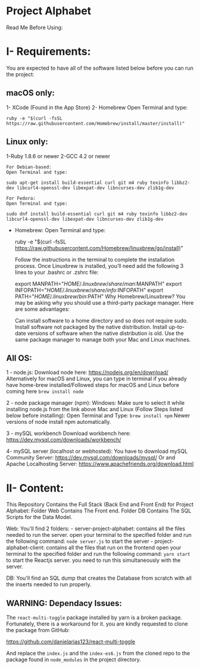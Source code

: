 # Project Alphabet

Read Me Before Using:

I- Requirements:
=================
You are expected to have all of the software listed below before you can run the project:

macOS only:
-------------
1- XCode (Found in the App Store)
2- Homebrew
	Open Terminal and type:

	ruby -e "$(curl -fsSL https://raw.githubusercontent.com/Homebrew/install/master/install)"

Linux only:
-------------
1-Ruby 1.8.6 or newer
2-GCC 4.2 or newer

	For Debian-based:
	Open Terminal and type:

	sudo apt-get install build-essential curl git m4 ruby texinfo libbz2-dev libcurl4-openssl-dev libexpat-dev libncurses-dev zlib1g-dev

	For Fedora:
	Open Terminal and type:

	sudo dnf install build-essential curl git m4 ruby texinfo libbz2-dev libcurl4-openssl-dev libexpat-dev libncurses-dev zlib1g-dev

- Homebrew:
	Open Terminal and type:

	ruby -e "$(curl -fsSL https://raw.githubusercontent.com/Homebrew/linuxbrew/go/install)" 

	Follow the instructions in the terminal to complete the installation process.
	Once Linuxbrew is installed, you’ll need add the following 3 lines to your .bashrc or .zshrc file:

	export MANPATH="$HOME/.linuxbrew/share/man:$MANPATH"
	export INFOPATH="$HOME/.linuxbrew/share/info:$INFOPATH"	export PATH="$HOME/.linuxbrew/bin:$PATH"
	Why Homebrew/Linuxbrew?
	You may be asking why you should use a third-party package manager. Here are some advantages:
	
	Can install software to a home directory and so does not require sudo.
	Install software not packaged by the native distribution.
	Install up-to-date versions of software when the native distribution is old.
	Use the same package manager to manage both your Mac and Linux machines.

All OS:
-------
1 - node.js:
	Download node here:
	https://nodejs.org/en/download/   
	Alternatively for macOS and Linux, you can type in terminal if you already have home-brew installed/Followed steps for macOS 
	and Linux before coming here
	`brew install node`

2 - node package manager (npm):
	Windows: Make sure to select it while installing node.js from the link above
	Mac and Linux (Follow Steps listed below before installing):
	Open Terminal and Type:
	`brew install npm`
	Newer versions of node install npm automatically.
	
3 - mySQL workbench
	Download workbench here:
	https://dev.mysql.com/downloads/workbench/

4- mySQL server (localhost or webhosted):
	You have to download mySQL Community Server:
	https://dev.mysql.com/downloads/mysql/
	Or and Apache Localhosting Server:
	https://www.apachefriends.org/download.html

II- Content:
============
This Repository Contains the Full Stack (Back End and Front End) for Project Alphabet:
Folder Web Contains The Front end.
Folder DB Contains The SQL Scripts for the Data Model.

Web:
You'll find 2 folders:
	- server-project-alphabet:
		contains all the files needed to run the server.
		open your terminal to the specified folder and run the following command:
			`node server.js`
		to start the server
	- project-alphabet-client:
		contains all the files that run on the frontend
		open your terminal to the specified folder and run the following command:
			`yarn start`
		to start the Reactjs server. you need to run this simultaneously with the server.

DB:
You'll find an SQL dump that creates the Database from scratch with all the inserts needed to run properly.

## **WARNING:** Dependacy Issues:
The `react-multi-toggle` package installed by yarn is a broken package. Fortunately, there is a workaround for it.
you are kindly requested to clone the package from GitHub:

https://github.com/danielarias123/react-multi-toggle

And replace the `index.js` and the `index-es6.js` from the cloned repo to the package found in `node_modules` in the project directory.




